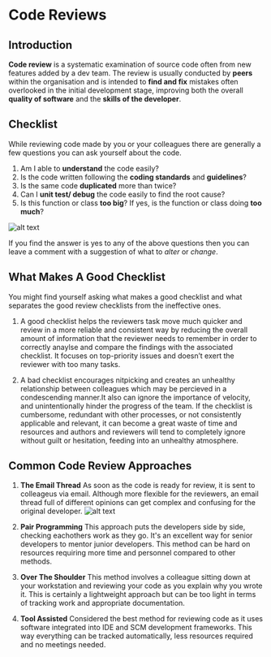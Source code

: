 # Code Reviews #
## Introduction ## 

**Code review** is a systematic examination of source code often from new features added by a dev team. The review is usually conducted by **peers** within the organisation and is intended to **find and fix** mistakes often overlooked in the initial development stage, improving both the overall **quality of software** and the **skills of the developer**.

## Checklist ##
While reviewing code made by you or your colleagues there are generally a few questions you can ask yourself about the code.

1. Am I able to **understand** the code easily?
2. Is the code written following the **coding standards** and **guidelines**?
3. Is the same code **duplicated** more than twice?
4. Can I **unit test/ debug** the code easily to find the root cause?
5. Is this function or class **too big**? If yes, is the function or class doing **too much**?

![alt text](https://i0.wp.com/d331tpl5vusgqa.cloudfront.net/wp-content/uploads/2015/08/Experienced-Code-Reviewer.png?ssl=1 "An example of that need to be asked.")

If you find the answer is yes to any of the above questions then you can leave a comment with a suggestion of what to *alter* or *change*.

## What Makes A Good Checklist ##
You might find yourself asking what makes a good checklist and what separates the good review checklists from the ineffective ones.

1. A good checklist helps the reviewers task move much quicker and review in a more reliable and consistent way by reducing the overall amount of information that the reviewer needs to remember in order to correctly anaylse and compare the findings with the associated checklist. It focuses on top-priority issues and doesn’t exert the reviewer with too many tasks.

2. A bad checklist encourages nitpicking and creates an unhealthy relationship between colleagues which may be percieved in a condescending manner.It also can ignore the importance of velocity, and unintentionally hinder the progress of the team. If the checklist is cumbersome, redundant with other processes, or not consistently applicable and relevant, it can become a great waste of time and resources and authors and reviewers will tend to completely ignore without guilt or hesitation, feeding into an unhealthy atmosphere.

## Common Code Review Approaches ##

1. **The Email Thread**
As soon as the code is ready for review, it is sent to colleageus via email. Although more flexible for the reviewers, an email thread full of different opinions can get complex and confusing for the original developer.
![alt text](https://static1.smartbear.co/smartbear/media/images/solutions/email-inbox.png "An example of that need to be asked.")

2. **Pair Programming**
This approach puts the developers side by side, checking eachothers work as they go. It's an excellent way for senior developers to mentor junior developers. This method can be hard on resources requiring more time and personnel compared to other methods.

3. **Over The Shoulder**
This method involves a colleague sitting down at your workstation and reviewing your code as you explain why you wrote it. This is certainly a lightweight approach but can be too light in terms of tracking work and appropriate documentation.

4. **Tool Assisted**
Considered the best method for reviewing code as it uses software integrated into IDE and SCM development frameworks. This way everything can be tracked automatically, less resources required and no meetings needed.






